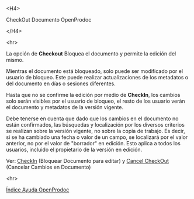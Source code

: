 

&lt;H4&gt;

CheckOut Documento OpenProdoc

&lt;/H4&gt;



&lt;hr&gt;


<p>La opción de <b>Checkout</b> Bloquea el documento y permite la edición del mismo.</p>
<p>Mientras el documento está bloqueado, solo puede ser modificado por el usuario de bloqueo. Este puede realizar actualizaciones de los metadatos o del documento en días o sesiones diferentes.</p>
<p>Hasta que no se confirme la edición por medio de <b>CheckIn</b>, los cambios solo serán visibles por el usuario de bloqueo, el resto de los usuario verán el documento y metadatos de la versión vigente.</p>
<p>Debe tenerse en cuenta que dado que los cambios en el documento no están confirmados, las búsquedas y localización por los diversos criterios se realizan sobre la versión vigente, no sobre la copia de trabajo. Es decir, si se ha cambiado una fecha o valor de un campo, se localizará por el valor anterior, no por el valor de "borrador" en edición. Esto aplica a todos los usuarios, incluido el propietario de la versión en edición.</p>
<p>Ver: <a href='ES_CheckIn.md'>CheckIn</a> (Bloquear Documento para editar) y <a href='ES_CancelCheckout.md'>Cancel CheckOut</a> (Cancelar Cambios en Documento)</p>


&lt;hr&gt;


[Índice Ayuda OpenProdoc](ES_HelpIndex.md)